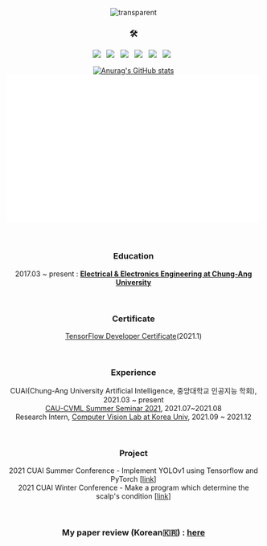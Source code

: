 <div align=center>
 
![transparent](https://capsule-render.vercel.app/api?type=transparent&fontColor=auto&text=MinkyuKim&height=200&fontSize=60&desc=&descAlignY=75&descAlign=60)
  
<h3 align="center">🛠</h3>
  
<p align="center">
<img src="https://img.shields.io/badge/Python-3776AB?style=flat-square&logo=Python&logoColor=white"/></a> &nbsp
<img src="https://img.shields.io/badge/Tensorflow-FF6F00?style=flat-square&logo=Tensorflow&logoColor=white"/></a> &nbsp
<img src="https://img.shields.io/badge/PyTorch-EE4C2C?style=flat-square&logo=PyTorch&logoColor=white"/></a> &nbsp
<img src="https://img.shields.io/badge/c-AB232C?style=flat-square&logo=c%2B%2B&logoColor=white"/></a> &nbsp 
<img src="https://img.shields.io/badge/c++-00599C?style=flat-square&logo=c%2B%2B&logoColor=white"/></a> &nbsp 
<img src="https://img.shields.io/badge/-Matlab-00C85D.svg?logo=matlab&style=flat-square"/></a> &nbsp 

  
[![Anurag's GitHub stats](https://github-readme-stats.vercel.app/api?username=MinkyuKim26)](https://github.com/anuraghazra/github-readme-stats) 
![](https://github.com/MinkyuKim26/github_stats/blob/master/generated/overview.svg)</p> <br>


### Education

2017.03 ~ present : [**Electrical & Electronics Engineering at Chung-Ang University**](http://e3home.cau.ac.kr)

<br>

### Certificate

[TensorFlow Developer Certificate](https://www.credential.net/9aa40377-85e4-4913-8fec-aafd61cd87c0)(2021.1)

<br>

### Experience
CUAI(Chung-Ang University Artificial Intelligence, 중앙대학교 인공지능 학회), 2021.03 ~ present
<br>
[CAU-CVML Summer Seminar 2021](https://sites.google.com/view/cau-cvml/cvmlcau/seminar2021s?authuser=0), 2021.07~2021.08
<br>
Research Intern, [Computer Vision Lab at Korea Univ](https://kuaicv.com), 2021.09 ~ 2021.12

<br>

### Project

2021 CUAI Summer Conference - Implement YOLOv1 using Tensorflow and PyTorch [[link](https://github.com/CUAI-CAU/YOLOv1_implement_using_Tensorflow_or_Pytorch)]
<br>
2021 CUAI Winter Conference - Make a program which determine the scalp's condition [[link](https://github.com/CUAI-CAU/OhMyHead)]

<br>

### My paper review (Korean🇰🇷) : [here](https://velog.io/@minkyu4506/series/논문-리뷰-구현)


</div>
